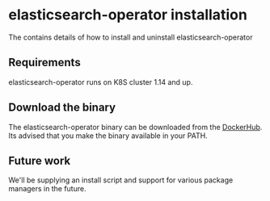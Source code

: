 # elasticsearch-operator installation

The contains details of how to install and uninstall elasticsearch-operator

## Requirements

elasticsearch-operator runs on K8S cluster 1.14 and up.

## Download the binary

The elasticsearch-operator binary can be downloaded from the [DockerHub](https://github.com/90poe/elasticsearch-operator/releases). Its advised that you make the binary available in your PATH.

## Future work

We'll be supplying an install script and support for various package managers in the future.
